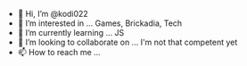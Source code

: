 - 👋 Hi, I’m @kodi022
- 👀 I’m interested in ... Games, Brickadia, Tech
- 🌱 I’m currently learning ... JS
- 💞️ I’m looking to collaborate on ... I'm not that competent yet
- 📫 How to reach me ...

<!---
kodi022/kodi022 is a ✨ special ✨ repository because its `README.md` (this file) appears on your GitHub profile.
You can click the Preview link to take a look at your changes.
--->
